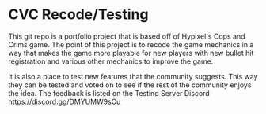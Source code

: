 # CVC Recode/Testing
This git repo is a portfolio project that is based off of Hypixel's Cops and Crims game. The point of this project is to recode the game mechanics in a way that makes the game more playable for new players with new bullet hit registration and various other mechanics to improve the game.

It is also a place to test new features that the community suggests. This way they can be tested and voted on to see if the rest of the community enjoys the idea. The feedback is listed on the Testing Server Discord https://discord.gg/DMYUMW9sCu
